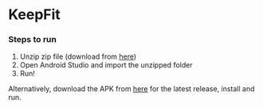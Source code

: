 # KeepFit

### Steps to run
1. Unzip zip file (download from [here](https://github.com/jackz314/KeepFit/archive/refs/tags/assignment-5.zip))
2. Open Android Studio and import the unzipped folder
3. Run!

Alternatively, download the APK from [here](https://github.com/jackz314/KeepFit/releases/tag/ci-latest) for the latest release, install and run.
